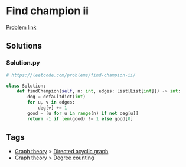 # Find champion ii

[Problem link](https://leetcode.com/problems/find-champion-ii/)

## Solutions


### Solution.py
```py
# https://leetcode.com/problems/find-champion-ii/

class Solution:
    def findChampion(self, n: int, edges: List[List[int]]) -> int:
        deg = defaultdict(int)
        for u, v in edges:
            deg[v] += 1
        good = [u for u in range(n) if not deg[u]]
        return -1 if len(good) != 1 else good[0]
```
## Tags

* [Graph theory](/README.md#Graph_theory) > [Directed acyclic graph](/README.md#Graph_theory-Directed_acyclic_graph)
* [Graph theory](/README.md#Graph_theory) > [Degree counting](/README.md#Graph_theory-Degree_counting)
